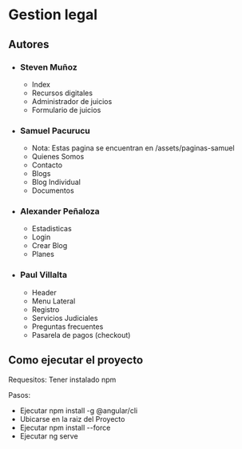# Gestion legal

## Autores
- ### Steven Muñoz 
    - Index
    - Recursos digitales 
    - Administrador de juicios
    - Formulario de juicios
- ### Samuel Pacurucu
    - Nota: Estas pagina se encuentran en /assets/paginas-samuel
    - Quienes Somos
    - Contacto
    - Blogs
    - Blog Individual
    - Documentos
- ### Alexander Peñaloza
    - Estadisticas
    - Login
    - Crear Blog
    - Planes
- ### Paul Villalta 
    - Header
    - Menu Lateral
    - Registro
    - Servicios Judiciales
    - Preguntas frecuentes
    - Pasarela de pagos (checkout)

## Como ejecutar el proyecto
Requesitos: Tener instalado npm

Pasos:
- Ejecutar npm install -g @angular/cli
- Ubicarse en la raiz del Proyecto
- Ejecutar npm install --force
- Ejecutar ng serve
